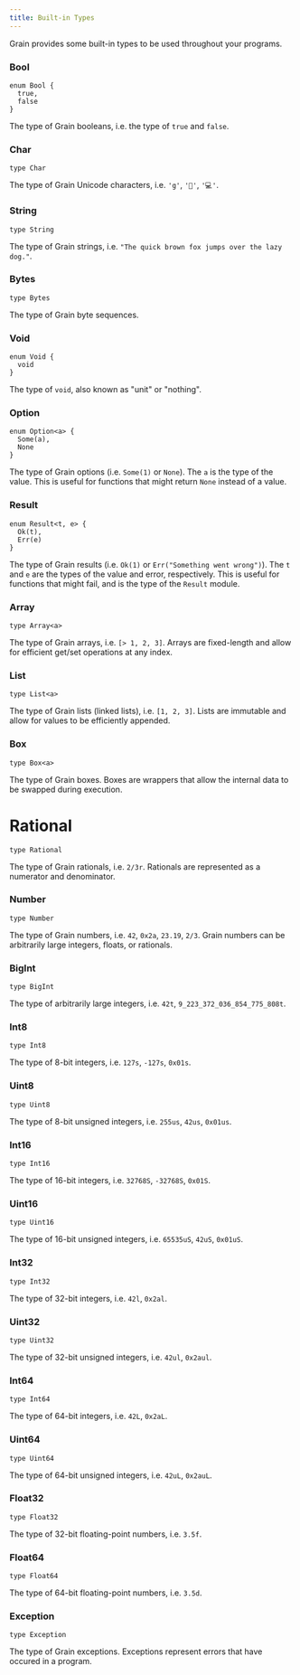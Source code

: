 ```yaml
---
title: Built-in Types
---
```


Grain provides some built-in types to be used throughout your programs.

### **Bool**

```grain
enum Bool {
  true,
  false
}
```

The type of Grain booleans, i.e. the type of `true` and `false`.

### **Char**

```grain
type Char
```

The type of Grain Unicode characters, i.e. `'g'`, `'🌾'`, `'💻'`.

### **String**

```grain
type String
```

The type of Grain strings, i.e. `"The quick brown fox jumps over the lazy dog."`.

### **Bytes**

```grain
type Bytes
```

The type of Grain byte sequences.

### **Void**

```grain
enum Void {
  void
}
```

The type of `void`, also known as "unit" or "nothing".

### **Option**

```grain
enum Option<a> {
  Some(a),
  None
}
```

The type of Grain options (i.e. `Some(1)` or `None`). The `a` is the type of the value. This is useful for functions that might return `None` instead of a value.

### **Result**

```grain
enum Result<t, e> {
  Ok(t),
  Err(e)
}
```

The type of Grain results (i.e. `Ok(1)` or `Err("Something went wrong")`). The `t` and `e` are the types of the value and error, respectively. This is useful for functions that might fail, and is the type of the `Result` module.

### **Array**

```grain
type Array<a>
```

The type of Grain arrays, i.e. `[> 1, 2, 3]`. Arrays are fixed-length and allow for efficient get/set operations at any index.

### **List**

```grain
type List<a>
```
The type of Grain lists (linked lists), i.e. `[1, 2, 3]`. Lists are immutable and allow for values to be efficiently appended.

### **Box**

```grain
type Box<a>
```

The type of Grain boxes. Boxes are wrappers that allow the internal data to be swapped during execution.

# **Rational**

```grain
type Rational
```

The type of Grain rationals, i.e. `2/3r`. Rationals are represented as a numerator and denominator.

### **Number**

```grain
type Number
```

The type of Grain numbers, i.e. `42`, `0x2a`, `23.19`, `2/3`. Grain numbers can be arbitrarily large integers, floats, or rationals.

### **BigInt**

```grain
type BigInt
```

The type of arbitrarily large integers, i.e. `42t`, `9_223_372_036_854_775_808t`.

### **Int8**

```grain
type Int8
```

The type of 8-bit integers, i.e. `127s`, `-127s`, `0x01s`.

### **Uint8**

```grain
type Uint8
```

The type of 8-bit unsigned integers, i.e. `255us`, `42us`, `0x01us`.

### **Int16**

```grain
type Int16
```

The type of 16-bit integers, i.e. `32768S`, `-32768S`, `0x01S`.

### **Uint16**

```grain
type Uint16
```

The type of 16-bit unsigned integers, i.e. `65535uS`, `42uS`, `0x01uS`.
### **Int32**

```grain
type Int32
```

The type of 32-bit integers, i.e. `42l`, `0x2al`.

### **Uint32**

```grain
type Uint32
```

The type of 32-bit unsigned integers, i.e. `42ul`, `0x2aul`.

### **Int64**

```grain
type Int64
```

The type of 64-bit integers, i.e. `42L`, `0x2aL`.

### **Uint64**

```grain
type Uint64
```

The type of 64-bit unsigned integers, i.e. `42uL`, `0x2auL`.

### **Float32**

```grain
type Float32
```

The type of 32-bit floating-point numbers, i.e. `3.5f`.

### **Float64**

```grain
type Float64
```

The type of 64-bit floating-point numbers, i.e. `3.5d`.

### **Exception**

```grain
type Exception
```

The type of Grain exceptions. Exceptions represent errors that have occured in a program.

